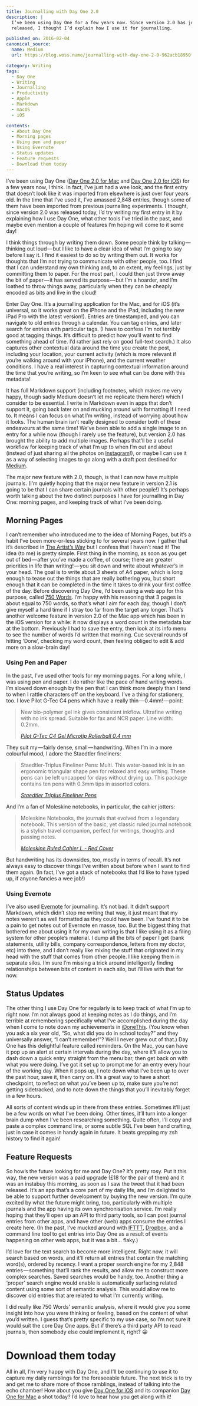 ```yaml
---
title: Journalling with Day One 2.0
description: |
  I’ve been using Day One for a few years now. Since version 2.0 has just been
  released, I thought I’d explain how I use it for journalling.

published_on: 2016-02-04
canonical_source:
  name: Medium
  url: https://blog.woss.name/journalling-with-day-one-2-0-962acb18950f

category: Writing
tags:
  - Day One
  - Writing
  - Journalling
  - Productivity
  - Apple
  - Markdown
  - macOS
  - iOS

contents:
  - About Day One
  - Morning pages
  - Using pen and paper
  - Using Evernote
  - Status updates
  - Feature requests
  - Download them today
---
```

I’ve been using Day One ([Day One 2.0 for Mac][1] and [Day One 2.0 for iOS][2])
for a few years now, I think. In fact, I’ve just had a wee look, and the first
entry that doesn’t look like it was imported from elsewhere is just over four
years old. In the time that I’ve used it, I’ve amassed 2,848 entries, though
some of them have been imported from previous journalling experiments. I
thought, since version 2.0 was released today, I’d try writing my first entry
in it by explaining how I use Day One, what other tools I’ve tried in the
past, and maybe even mention a couple of features I’m hoping will come to it
some day!

[2]: https://geo.itunes.apple.com/gb/app/day-one-2-diary-+-journal/id1044867788?mt=8&uo=4&at=1010lbgm&ct=website
[1]: https://geo.itunes.apple.com/gb/app/day-one/id1055511498?mt=12&uo=4&at=1010lbgm&ct=website

I think things through by writing them down. Some people think by
talking — thinking out loud — but I like to have a clear idea of what I’m going
to say before I say it. I find it easiest to do so by writing them out. It
works for thoughts that I’m not trying to communicate with other people, too. I
find that I can understand my own thinking and, to an extent, my feelings, just
by committing them to paper. For the most part, I could then just throw away
the bit of paper — it has served its purpose — but I’m a hoarder, and I’m
loathed to throw things away, particularly when they can be cheaply encoded as
bits and live in the cloud!

Enter Day One. It’s a journalling application for the Mac, and for iOS (it’s
universal, so it works great on the iPhone and the iPad, including the new iPad
Pro with the latest version!). Entries are timestamped, and you can navigate to
old entries through a calendar. You can tag entries, and later search for
entries with particular tags. (I have to confess I’m not terribly good at
tagging things. It’s difficult to predict how you’ll want to find something
ahead of time. I’d rather just rely on good full-text search.) It also captures
other contextual data around the time you create the post, including your
location, your current activity (which is more relevant if you’re walking
around with your iPhone), and the current weather conditions. I have a real
interest in capturing contextual information around the time that you’re
writing, so I’m keen to see what can be done with this metadata!

It has full Markdown support (including footnotes, which makes me very happy,
though sadly Medium doesn’t let me replicate them here!) which I consider to be
essential. I write in Markdown even in apps that don’t support it, going back
later on and mucking around with formatting if I need to. It means I can focus
on what I’m writing, instead of worrying about how it looks. The human brain
isn’t really designed to consider both of these endeavours at the same time!
We’ve been able to add a single image to an entry for a while now (though I
rarely use the feature), but version 2.0 has brought the ability to add
multiple images. Perhaps that’ll be a useful workflow for keeping track of what
I’m up to when I’m out and about (instead of just sharing all the photos on
[Instagram][3]!), or maybe I can use it as a way of selecting images to go
along with a draft post destined for [Medium][4].

[4]: https://blog.woss.name/
[3]: https://instagram.com/mathie

The major new feature with 2.0, though, is that I can now have multiple
journals. (I’m quietly hoping that the major new feature in version 2.1 is
going to be that I can share certain journals with other people!) It’s perhaps
worth talking about the two distinct purposes I have for journalling in Day
One: morning pages, and keeping track of what I’ve been doing.

## Morning Pages

I can’t remember who introduced me to the idea of Morning Pages, but it’s a
habit I’ve been more-or-less sticking to for several years now. I gather that
it’s described in [The Artist’s Way][5] but I confess that I haven’t read it!
The idea (to me) is pretty simple. First thing in the morning, as soon as you
get out of bed — after you’ve made a coffee, of course; there are greater
priorities in life than writing! — you sit down and write about whatever’s in
your head. The goal is to write about 3 sheets of A4 paper, which is long
enough to tease out the things that are really bothering you, but short enough
that it can be completed in the time it takes to drink your first coffee of the
day. Before discovering Day One, I’d been using a web app for this purpose,
called [750 Words][6]. I’m happy with his reasoning that 3 pages is about equal
to 750 words, so that’s what I aim for each day, though I don’t give myself a
hard time if I stray too far from the target any longer. That’s another welcome
feature in version 2.0 of the Mac app which has been in the iOS version for a
while: it now displays a word count in the metadata bar at the bottom.
Previously I had to save the entry, then look at its info menu to see the
number of words I’d written that morning. Cue several rounds of hitting
‘Done’, checking my word count, then feeling obliged to edit & add more on a
slow-brain day!

[6]: http://750words.com/
[5]: http://www.amazon.co.uk/gp/product/0330343580/ref=as_li_tl?ie=UTF8&camp=1634&creative=19450&creativeASIN=0330343580&linkCode=as2&tag=wossname-21

### Using Pen and Paper

In the past, I’ve used other tools for my morning pages. For a long while, I
was using pen and paper. I do rather like the pace of hand writing words. I’m
slowed down enough by the pen that I can think more deeply than I tend to when
I rattle characters off on the keyboard. I’ve a thing for stationery, too. I
love Pilot G-Tec C4 pens which have a really thin — 0.4mm! — point:

<blockquote class="embedly-card" data-card-key="1643b974f9ba429ca3bbfb1fbd462fc3" data-card-controls="0">
  <p>
    New bio-polymer gel ink gives consistent inkflow. Ultrafine writing with no
    ink spread. Suitable for fax and NCR paper. Line width: 0.2mm.
  </p>

  <cite>
    <a href="http://www.amazon.co.uk/gp/product/B000SHVZYK/ref=as_li_tl?ie=UTF8&camp=1634&creative=19450&creativeASIN=B000SHVZYK&linkCode=as2&tag=wossname-21">
      Pilot G-Tec C4 Gel Microtip Rollerball 0.4 mm
    </a>
  </cite>
</blockquote>

They suit my — fairly dense, small — handwriting. When I’m in a more colourful mood,
I adore the Staedtler fineliners:

<blockquote class="embedly-card" data-card-key="1643b974f9ba429ca3bbfb1fbd462fc3" data-card-controls="0">
  <p>
    Staedtler-Triplus Fineliner Pens: Multi. This water-based ink is in an
    ergonomic triangular shape pen for relaxed and easy writing. These pens can
    be left uncapped for days without drying up. This package contains ten pens
    with 0.3mm tips in assorted colors.
  </p>

  <cite>
    <a href="http://www.amazon.co.uk/gp/product/B000SHSN04/ref=as_li_tl?ie=UTF8&camp=1634&creative=19450&creativeASIN=B000SHSN04&linkCode=as2&tag=wossname-21">
      Staedtler Triplus Fineliner Pens
    </a>
  </cite>
</blockquote>

And I’m a fan of Moleskine notebooks, in particular, the cahier jotters:

<blockquote class="embedly-card" data-card-key="1643b974f9ba429ca3bbfb1fbd462fc3" data-card-controls="0">
  <p>
    Moleskine Notebooks, the journals that evolved from a legendary notebook.
    This version of the basic, yet classic ruled journal notebook is a stylish
    travel companion, perfect for writings, thoughts and passing notes.
  </p>

  <cite>
    <a href="http://www.amazon.co.uk/gp/product/8862931018/ref=as_li_tl?ie=UTF8&camp=1634&creative=19450&creativeASIN=8862931018&linkCode=as2&tag=wossname-21">
      Moleskine Ruled Cahier L - Red Cover
    </a>
  </cite>
</blockquote>

But handwriting has its downsides, too, mostly in terms of recall. It’s not
always easy to discover things I’ve written about before when I want to find
them again. (In fact, I’ve got a stack of notebooks that I’d like to have typed
up, if anyone fancies a wee job!)

### Using Evernote

I’ve also used [Evernote][10] for journalling. It’s not bad. It didn’t support
Markdown, which didn’t stop me writing that way, it just meant that my notes
weren’t as well formatted as they could have been. I’ve found it to be a pain
to get notes out of Evernote en masse, too. But the biggest thing that bothered
me about using it for my own writing is that I like using it as a filing system
for other people’s material. I dump all the bits of paper I get (bank
statements, utility bills, company correspondence, letters from my doctor,
etc) into there, and I don’t really like mixing the stuff that originated in
my head with the stuff that comes from other people. I like keeping them in
separate silos. I’m sure I’m missing a trick around intelligently finding
relationships between bits of content in each silo, but I’ll live with that
for now.

[10]: http://www.evernote.com/

## Status Updates

The other thing I use Day One for regularly is to keep track of what I’m up to
right now. I’m not always good at keeping notes as I do things, and I’m
terrible at remembering specifically what I’ve accomplished during the day when
I come to note down my achievements in [iDoneThis][11]. (You know when you ask
a six year old, “So, what did you do in school today?” and they universally
answer, “I can’t remember!”? Well I never grew out of that.) Day One has this
delightful feature called reminders. On the Mac, you can have it pop up an
alert at certain intervals during the day, where it’ll allow you to dash down a
quick entry straight from the menu bar, then get back on with what you were
doing. I’ve got it set up to prompt me for an entry every hour of the working
day. When it pops up, I note down what I’ve been up to over the past hour, save
it, then carry on. It’s a great way to have a short checkpoint, to reflect on
what you’ve been up to, make sure you’re not getting sidetracked, and to note
down the things that you’ll inevitably forget in a few hours.

[11]: http://www.idonethis.com/

All sorts of content winds up in there from these entries. Sometimes it’ll just
be a few words on what I’ve been doing. Other times, it’ll turn into a longer
brain dump when I’ve been researching something. Quite often, I’ll copy and
paste a complex command line, or some subtle SQL I’ve been hand crafting, just
in case it comes in handy again in future. It beats grepping my zsh history to
find it again!

## Feature Requests

So how’s the future looking for me and Day One? It’s pretty rosy. Put it this
way, the new version was a paid upgrade (£18 for the pair of them) and it was
an instabuy this morning, as soon as I saw the tweet that it had been released.
It’s an app that’s a core part of my daily life, and I’m delighted to be able
to support further development by buying the new version. I’m quite excited by
what the future might bring, too, particularly with multiple journals and the
app having its own synchronisation service. I’m really hoping that they’ll open
up an API to third party tools, so I can post journal entries from other apps,
and have other (web) apps consume the entries I create here. (In the past, I’ve
mucked around with [IFTTT][12], [Dropbox][13], and a command line tool to get
entries into Day One as a result of events happening on other web apps, but it
was a bit… flaky.)

[13]: https://db.tt/Ys3ijmdX
[12]: http://ifttt.com/

I’d love for the text search to become more intelligent. Right now, it will
search based on words, and it’ll return all entries that contain the matching
word(s), ordered by recency. I want a proper search engine for my 2,848
entries — something that’ll rank the results, and allow me to construct more
complex searches. Saved searches would be handy, too. Another thing a ‘proper’
search engine would enable is automatically surfacing related content using
some sort of semantic analysis. This would allow me to discover old entries
that are related to what I’m currently writing.

I did really like 750 Words’ semantic analysis, where it would give you some
insight into how you were thinking or feeling, based on the content of what
you’d written. I guess that’s pretty specific to my use case, so I’m not sure
it would suit the core Day One apps. But if there’s a third party API to read
journals, then somebody else could implement it, right? 😀

# Download them today

All in all, I’m very happy with Day One, and I’ll be continuing to use it to
capture my daily ramblings for the foreseeable future. The next trick is to try
and get me to share more of those ramblings, instead of talking into the echo
chamber! How about you give [Day One for iOS][14] and its companion [Day One
for Mac][15] a shot today? I’d love to hear how you get along with it!

[15]: https://geo.itunes.apple.com/gb/app/day-one/id1055511498?mt=12&uo=4&at=1010lbgm&ct=website
[14]: https://geo.itunes.apple.com/gb/app/day-one-2-diary-+-journal/id1044867788?mt=8&uo=4&at=1010lbgm&ct=website
